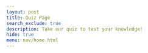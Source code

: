 ```yaml
---
layout: post
title: Quiz Page
search_exclude: true
description: Take our quiz to test your knowledge!
hide: true
menu: nav/home.html
---
```

<script>
const quizQuestions = [
    {
        question: "What is the capital of France?",
        answers: {
            a: "Berlin",
            b: "Madrid",
            c: "Paris",
            d: "Rome"
        },
        correctAnswer: "c"
    },
    {
        question: "Who wrote 'To Kill a Mockingbird'?",
        answers: {
            a: "Harper Lee",
            b: "Jane Austen",
            c: "Mark Twain",
            d: "J.K. Rowling"
        },
        correctAnswer: "a"
    },
    {
        question: "What is the largest planet in our solar system?",
        answers: {
            a: "Earth",
            b: "Mars",
            c: "Jupiter",
            d: "Saturn"
        },
        correctAnswer: "c"
    }
];

function buildQuiz() {
    const quizContainer = document.getElementById('quiz');
    const output = [];

    quizQuestions.forEach((currentQuestion, questionNumber) => {
        const answers = [];
        for (letter in currentQuestion.answers) {
            answers.push(
                `<label>
                    <input type="radio" name="question${questionNumber}" value="${letter}">
                    ${letter} : ${currentQuestion.answers[letter]}
                </label>`
            );
        }

        output.push(
            `<div class="question">${currentQuestion.question}</div>
            <div class="answers">${answers.join('')}</div>`
        );
    });

    quizContainer.innerHTML = output.join('');
}

function showResults() {
    const quizContainer = document.getElementById('quiz');
    const answerContainers = quizContainer.querySelectorAll('.answers');
    let numCorrect = 0;

    quizQuestions.forEach((currentQuestion, questionNumber) => {
        const answerContainer = answerContainers[questionNumber];
        const selector = `input[name=question${questionNumber}]:checked`;
        const userAnswer = (answerContainer.querySelector(selector) || {}).value;

        if (userAnswer === currentQuestion.correctAnswer) {
            numCorrect++;
            answerContainers[questionNumber].style.color = 'green';
        } else {
            answerContainers[questionNumber].style.color = 'red';
        }
    });

    const resultsContainer = document.getElementById('results');
    resultsContainer.innerHTML = `${numCorrect} out of ${quizQuestions.length}`;
}

buildQuiz();
</script>